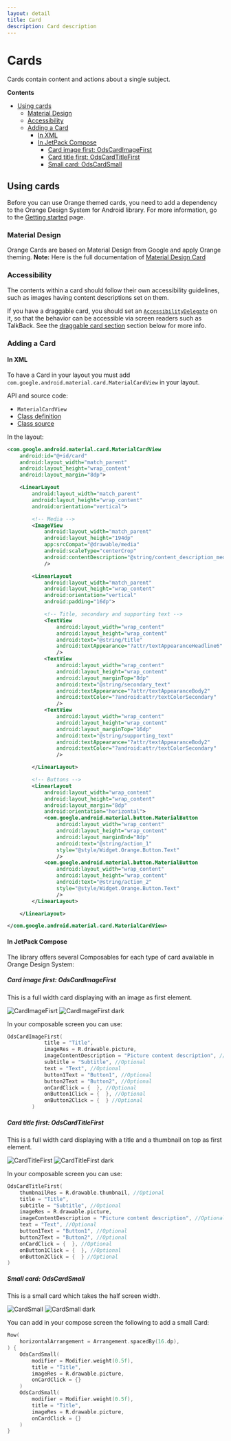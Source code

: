 ```yaml
---
layout: detail
title: Card
description: Card description
---
```


# Cards

Cards contain content and actions about a single subject.

**Contents**

*   [Using cards](#using-cards)
    *   [Material Design](#material-design)
    *   [Accessibility](#accessibility)
    *   [Adding a Card](#adding-a-card)
        *   [In XML](#in-xml)
        *   [In JetPack Compose](#in-jetpack-compose)
            *   [Card image first: OdsCardImageFirst](#card-image-first-odscardimagefirst)
            *   [Card title first: OdsCardTitleFirst](#card-title-first-odscardtitlefirst)
            *   [Small card: OdsCardSmall](#small-card-odscardsmall)

## Using cards

Before you can use Orange themed cards, you need to add a dependency to the Orange Design System
for Android library. For more information, go to the
[Getting started](../getting-started.md) page.

### Material Design

Orange Cards are based on Material Design from Google and apply Orange theming.
**Note:** Here is the full documentation
of [Material Design Card](https://material.io/components/cards/)

### Accessibility

The contents within a card should follow their own accessibility guidelines,
such as images having content descriptions set on them.

If you have a draggable card, you should set an
[`AccessibilityDelegate`](https://developer.android.com/reference/android/view/View.AccessibilityDelegate)
on it, so that the behavior can be accessible via screen readers such as
TalkBack. See the [draggable card section](https://material.io/components/cards/android#making-a-card-draggable) section
below for more info.

### Adding a Card

#### In XML

To have a Card in your layout you must add `com.google.android.material.card.MaterialCardView` in your layout.

API and source code:

*   `MaterialCardView`
  *   [Class definition](https://developer.android.com/reference/com/google/android/material/card/MaterialCardView)
  *   [Class source](https://github.com/material-components/material-components-android/tree/master/lib/java/com/google/android/material/card/MaterialCardView.java)

In the layout:

```xml
<com.google.android.material.card.MaterialCardView
    android:id="@+id/card"
    android:layout_width="match_parent"
    android:layout_height="wrap_content"
    android:layout_margin="8dp">

    <LinearLayout
        android:layout_width="match_parent"
        android:layout_height="wrap_content"
        android:orientation="vertical">

        <!-- Media -->
        <ImageView
            android:layout_width="match_parent"
            android:layout_height="194dp"
            app:srcCompat="@drawable/media"
            android:scaleType="centerCrop"
            android:contentDescription="@string/content_description_media"
            />

        <LinearLayout
            android:layout_width="match_parent"
            android:layout_height="wrap_content"
            android:orientation="vertical"
            android:padding="16dp">

            <!-- Title, secondary and supporting text -->
            <TextView
                android:layout_width="wrap_content"
                android:layout_height="wrap_content"
                android:text="@string/title"
                android:textAppearance="?attr/textAppearanceHeadline6"
                />
            <TextView
                android:layout_width="wrap_content"
                android:layout_height="wrap_content"
                android:layout_marginTop="8dp"
                android:text="@string/secondary_text"
                android:textAppearance="?attr/textAppearanceBody2"
                android:textColor="?android:attr/textColorSecondary"
                />
            <TextView
                android:layout_width="wrap_content"
                android:layout_height="wrap_content"
                android:layout_marginTop="16dp"
                android:text="@string/supporting_text"
                android:textAppearance="?attr/textAppearanceBody2"
                android:textColor="?android:attr/textColorSecondary"
                />

        </LinearLayout>

        <!-- Buttons -->
        <LinearLayout
            android:layout_width="wrap_content"
            android:layout_height="wrap_content"
            android:layout_margin="8dp"
            android:orientation="horizontal">
            <com.google.android.material.button.MaterialButton
                android:layout_width="wrap_content"
                android:layout_height="wrap_content"
                android:layout_marginEnd="8dp"
                android:text="@string/action_1"
                style="@style/Widget.Orange.Button.Text"
                />
            <com.google.android.material.button.MaterialButton
                android:layout_width="wrap_content"
                android:layout_height="wrap_content"
                android:text="@string/action_2"
                style="@style/Widget.Orange.Button.Text"
                />
        </LinearLayout>

    </LinearLayout>

</com.google.android.material.card.MaterialCardView>
```

#### In JetPack Compose

The library offers several Composables for each type of card available in Orange Design System:

##### Card image first: OdsCardImageFirst

This is a full width card displaying with an image as first element.

  ![CardImageFisrt](images/card_image_first_light.png) ![CardImageFirst dark](images/card_image_first_dark.png)

In your composable screen you can use:

```kotlin
OdsCardImageFirst(
            title = "Title",
            imageRes = R.drawable.picture,
            imageContentDescription = "Picture content description", //Optional
            subtitle = "Subtitle", //Optional
            text = "Text", //Optional
            button1Text = "Button1", //Optional
            button2Text = "Button2", //Optional
            onCardClick = {  }, //Optional
            onButton1Click = {  }, //Optional
            onButton2Click = {  } //Optional
        )
```

##### Card title first: OdsCardTitleFirst

This is a full width card displaying with a title and a thumbnail on top as first element.

  ![CardTitleFirst](images/card_title_first_light.png) ![CardTitleFirst dark](images/card_title_first_dark.png)

In your composable screen you can use:

```kotlin
OdsCardTitleFirst(
    thumbnailRes = R.drawable.thumbnail, //Optional
    title = "Title",
    subtitle = "Subtitle", //Optional
    imageRes = R.drawable.picture,
    imageContentDescription = "Picture content description", //Optional
    text = "Text", //Optional
    button1Text = "Button1", //Optional
    button2Text = "Button2", //Optional
    onCardClick = {  }, //Optional
    onButton1Click = {  }, //Optional
    onButton2Click = {  } //Optional
)
```

##### Small card: OdsCardSmall

This is a small card which takes the half screen width.

  ![CardSmall](images/card_small_light.png) ![CardSmall dark](images/card_small_dark.png)

You can add in your compose screen the following to add a small Card:

```kotlin
Row(
    horizontalArrangement = Arrangement.spacedBy(16.dp),
) {
    OdsCardSmall(
        modifier = Modifier.weight(0.5f),
        title = "Title",
        imageRes = R.drawable.picture,
        onCardClick = {}
    )
    OdsCardSmall(
        modifier = Modifier.weight(0.5f),
        title = "Title",
        imageRes = R.drawable.picture,
        onCardClick = {}
    )
}
```